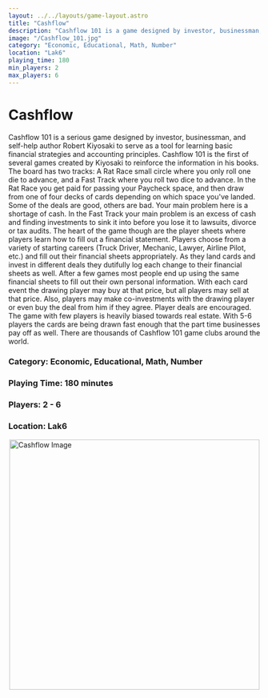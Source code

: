 ```yaml
---
layout: ../../layouts/game-layout.astro
title: "Cashflow"
description: "Cashflow 101 is a game designed by investor, businessman, and self-help author Robert Kiyosaki to serve as a tool for learning basic financial strategies and accounting principles."
image: "/Cashflow_101.jpg"
category: "Economic, Educational, Math, Number"
location: "Lak6"
playing_time: 180
min_players: 2
max_players: 6
---
```

# Cashflow

Cashflow 101 is a serious game designed by investor, businessman, and self-help author Robert Kiyosaki to serve as a tool for learning basic financial strategies and accounting principles. Cashflow 101 is the first of several games created by Kiyosaki to reinforce the information in his books.  The board has two tracks: A  Rat Race  small circle where you only roll one die to advance, and a  Fast Track  where you roll two dice to advance. In the Rat Race you get paid for passing your Paycheck space, and then draw from one of four decks of cards depending on which space you've landed. Some of the deals are good, others are bad. Your main problem here is a shortage of cash. In the Fast Track your main problem is an excess of cash and finding investments to sink it into before you lose it to lawsuits, divorce or tax audits.  The heart of the game though are the player sheets where players learn how to fill out a financial statement. Players choose from a variety of starting careers (Truck Driver, Mechanic, Lawyer, Airline Pilot, etc.) and fill out their financial sheets appropriately. As they land cards and invest in different deals they dutifully log each change to their financial sheets as well. After a few games most people end up using the same financial sheets to fill out their own personal information.  With each card event the drawing player may buy at that price, but all players may sell at that price. Also, players may make co-investments with the drawing player or even buy the deal from him if they agree. Player deals are encouraged.  The game with few players is heavily biased towards real estate. With 5-6 players the cards are being drawn fast enough that the part time businesses pay off as well.  There are thousands of Cashflow 101 game clubs around the world.  

### Category: Economic, Educational, Math, Number

### Playing Time: 180 minutes

### Players: 2 - 6

### Location: Lak6

<img src="/Cashflow_101.jpg" alt="Cashflow Image" width="500" style="display: block; margin: 0 auto">

    